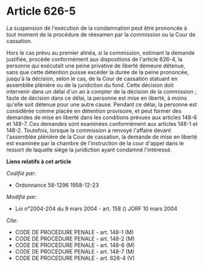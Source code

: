 # Article 626-5

La suspension de l'exécution de la condamnation peut être prononcée à tout moment de la procédure de réexamen par la
commission ou la Cour de cassation.

Hors le cas prévu au premier alinéa, si la commission, estimant la demande justifiée, procède conformément aux dispositions
de l'article 626-4, la personne qui exécutait une peine privative de liberté demeure détenue, sans que cette détention puisse
excéder la durée de la peine prononcée, jusqu'à la décision, selon le cas, de la Cour de cassation statuant en assemblée
plénière ou de la juridiction du fond. Cette décision doit intervenir dans un délai d'un an à compter de la décision de la
commission ; faute de décision dans ce délai, la personne est mise en liberté, à moins qu'elle soit détenue pour une autre
cause. Pendant ce délai, la personne est considérée comme placée en détention provisoire, et peut former des demandes de mise
en liberté dans les conditions prévues aux articles 148-6 et 148-7. Ces demandes sont examinées conformément aux articles
148-1 et 148-2. Toutefois, lorsque la commission a renvoyé l'affaire devant l'assemblée plénière de la Cour de cassation, la
demande de mise en liberté est examinée par la chambre de l'instruction de la cour d'appel dans le ressort de laquelle siège
la juridiction ayant condamné l'intéressé.

**Liens relatifs à cet article**

_Codifié par_:

  - Ordonnance 58-1296 1958-12-23

_Modifié par_:

  - Loi n°2004-204 du 9 mars 2004 - art. 158 () JORF 10 mars 2004

_Cite_:

  - CODE DE PROCEDURE PENALE - art. 148-1 (M)
  - CODE DE PROCEDURE PENALE - art. 148-2 (M)
  - CODE DE PROCEDURE PENALE - art. 148-6 (M)
  - CODE DE PROCEDURE PENALE - art. 148-7 (M)
  - CODE DE PROCEDURE PENALE - art. 626-4 (V)
